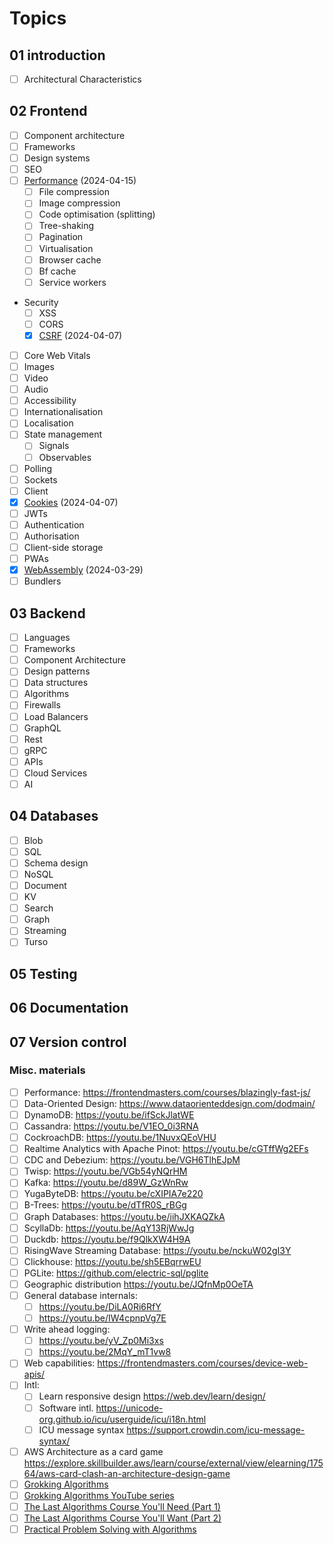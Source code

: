 # Topics

## 01 introduction

- [ ] Architectural Characteristics

## 02 Frontend

- [ ] Component architecture
- [ ] Frameworks
- [ ] Design systems
- [ ] SEO
- [ ] [Performance](../00-everyweeks/week15/README.md) (2024-04-15)
  - [ ] File compression
  - [ ] Image compression
  - [ ] Code optimisation (splitting)
  - [ ] Tree-shaking
  - [ ] Pagination
  - [ ] Virtualisation
  - [ ] Browser cache
  - [ ] Bf cache
  - [ ] Service workers
- Security
  - [ ] XSS
  - [ ] CORS
  - [x] [CSRF](../00-everyweeks/week14/README.md) (2024-04-07)
- [ ] Core Web Vitals
- [ ] Images
- [ ] Video
- [ ] Audio
- [ ] Accessibility
- [ ] Internationalisation
- [ ] Localisation
- [ ] State management
  - [ ] Signals
  - [ ] Observables
- [ ] Polling
- [ ] Sockets
- [ ] Client
- [x] [Cookies](../00-everyweeks/week14/README.md) (2024-04-07)
- [ ] JWTs
- [ ] Authentication
- [ ] Authorisation
- [ ] Client-side storage
- [ ] PWAs
- [x] [WebAssembly](../00-everyweeks/week13/README.md) (2024-03-29)
- [ ] Bundlers

## 03 Backend

- [ ] Languages
- [ ] Frameworks
- [ ] Component Architecture
- [ ] Design patterns
- [ ] Data structures
- [ ] Algorithms
- [ ] Firewalls
- [ ] Load Balancers
- [ ] GraphQL
- [ ] Rest
- [ ] gRPC
- [ ] APIs
- [ ] Cloud Services
- [ ] AI

## 04 Databases

- [ ] Blob
- [ ] SQL
- [ ] Schema design
- [ ] NoSQL
- [ ] Document
- [ ] KV
- [ ] Search
- [ ] Graph
- [ ] Streaming
- [ ] Turso

## 05 Testing

## 06 Documentation

## 07 Version control

### Misc. materials

- [ ] Performance: <https://frontendmasters.com/courses/blazingly-fast-js/>
- [ ] Data-Oriented Design: <https://www.dataorienteddesign.com/dodmain/>
- [ ] DynamoDB: <https://youtu.be/ifSckJlatWE>
- [ ] Cassandra: <https://youtu.be/V1EO_0i3RNA>
- [ ] CockroachDB: <https://youtu.be/1NuvxQEoVHU>
- [ ] Realtime Analytics with Apache Pinot: <https://youtu.be/cGTffWg2EFs>
- [ ] CDC and Debezium: <https://youtu.be/VGH6TlhEJpM>
- [ ] Twisp: <https://youtu.be/VGb54yNQrHM>
- [ ] Kafka: <https://youtu.be/d89W_GzWnRw>
- [ ] YugaByteDB: <https://youtu.be/cXIPIA7e220>
- [ ] B-Trees: <https://youtu.be/dTfR0S_rBGg>
- [ ] Graph Databases: <https://youtu.be/iihJXKAQZkA>
- [ ] ScyllaDb: <https://youtu.be/AqY13RjWwJg>
- [ ] Duckdb: <https://youtu.be/f9QlkXW4H9A>
- [ ] RisingWave Streaming Database: <https://youtu.be/nckuW02gI3Y>
- [ ] Clickhouse: <https://youtu.be/sh5EBqrrwEU>
- [ ] PGLite: <https://github.com/electric-sql/pglite>
- [ ] Geographic distribution <https://youtu.be/JQfnMp0OeTA>
- [ ] General database internals:
  - [ ] <https://youtu.be/DiLA0Ri6RfY>
  - [ ] <https://youtu.be/IW4cpnpVg7E>
- [ ] Write ahead logging:
  - [ ] <https://youtu.be/yV_Zp0Mi3xs>
  - [ ] <https://youtu.be/2MqY_mT1vw8>
- [ ] Web capabilities: <https://frontendmasters.com/courses/device-web-apis/>
- [ ] Intl:
  - [ ] Learn responsive design <https://web.dev/learn/design/>
  - [ ] Software intl. <https://unicode-org.github.io/icu/userguide/icu/i18n.html>
  - [ ] ICU message syntax <https://support.crowdin.com/icu-message-syntax/>
- [ ] AWS Architecture as a card game <https://explore.skillbuilder.aws/learn/course/external/view/elearning/17564/aws-card-clash-an-architecture-design-game>
- [ ] [Grokking Algorithms](https://www.manning.com/books/grokking-algorithms)
- [ ] [Grokking Algorithms YouTube series](https://www.youtube.com/watch?v=SC5CX8drAtU&list=PL0m2JlLrCpA7IIpjNARcLQz0kx3BMObRT)
- [ ] [The Last Algorithms Course You'll Need (Part 1)](https://frontendmasters.com/courses/algorithms/)
- [ ] [The Last Algorithms Course You'll Want (Part 2)](https://frontendmasters.com/courses/advanced-algorithms/)
- [ ] [Practical Problem Solving with Algorithms](https://frontendmasters.com/courses/algorithms-practice/)
